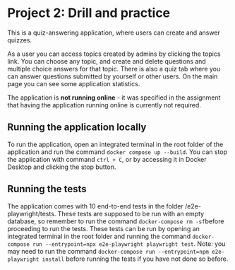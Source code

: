 # Project 2: Drill and practice

This is a quiz-answering application, where users can create and answer quizzes.

As a user you can access topics created by admins by clicking the topics link.
You can choose any topic, and create and delete questions and multiple choice answers for that topic.
There is also a quiz tab where you can answer questions submitted by yourself or other users.
On the main page you can see some application statistics.

The application is **not running online** - it was specified in the assignment that having the application running online is currently not required.

## Running the application locally

To run the application, open an integrated terminal in the root folder of the application and run the command `docker compose up --build`.
You can stop the application with command `ctrl + C`, or by accessing it in Docker Desktop and clicking the stop button.

## Running the tests

The application comes with 10 end-to-end tests in the folder /e2e-playwright/tests.
These tests are supposed to be run with an empty database, so remember to run the command `docker-compose rm -sf`before proceeding to run the tests.
These tests can be run by opening an integrated terminal in the root folder and running the command `docker-compose run --entrypoint=npx e2e-playwright playwright test`.
Note: you may need to run the command `docker-compose run --entrypoint=npm e2e-playwright install` before running the tests if you have not done so before.
